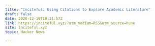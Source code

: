 ```yaml
---
title: "Inciteful: Using Citations to Explore Academic Literature"
draft: false
date: 2020-12-19T18:21:57Z
link: https://inciteful.xyz/?utm_medium=RSS&utm_source=hune
site: inciteful.xyz
topic: Hacker News  

---
```


